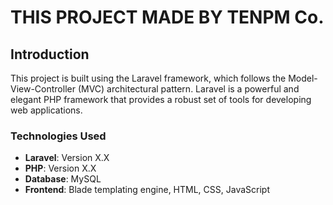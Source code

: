 # THIS PROJECT MADE BY TENPM Co.

## Introduction
This project is built using the Laravel framework, which follows the Model-View-Controller (MVC) architectural pattern. Laravel is a powerful and elegant PHP framework that provides a robust set of tools for developing web applications.

### Technologies Used
- **Laravel**: Version X.X
- **PHP**: Version X.X
- **Database**: MySQL
- **Frontend**: Blade templating engine, HTML, CSS, JavaScript